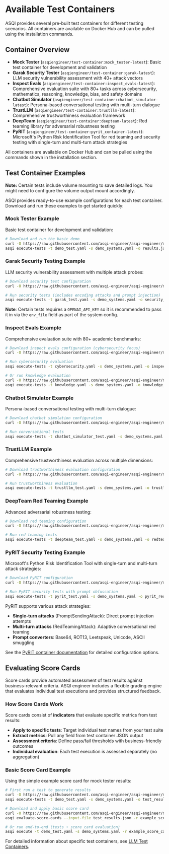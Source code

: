# Available Test Containers

ASQI provides several pre-built test containers for different testing scenarios. All containers are available on Docker Hub and can be pulled using the installation commands.

## Container Overview

- **Mock Tester** (`asqiengineer/test-container:mock_tester-latest`): Basic test container for development and validation
- **Garak Security Tester** (`asqiengineer/test-container:garak-latest`): LLM security vulnerability assessment with 40+ attack vectors  
- **Inspect Evals** (`asqiengineer/test-container:inspect_evals-latest`): Comprehensive evaluation suite with 80+ tasks across cybersecurity, mathematics, reasoning, knowledge, bias, and safety domains
- **Chatbot Simulator** (`asqiengineer/test-container:chatbot_simulator-latest`): Persona-based conversational testing with multi-turn dialogue
- **TrustLLM** (`asqiengineer/test-container:trustllm-latest`): Comprehensive trustworthiness evaluation framework
- **DeepTeam** (`asqiengineer/test-container:deepteam-latest`): Red teaming library for adversarial robustness testing
- **PyRIT** (`asqiengineer/test-container:pyrit_container-latest`): Microsoft's Python Risk Identification Tool for red teaming and security testing with single-turn and multi-turn attack strategies

All containers are available on Docker Hub and can be pulled using the commands shown in the installation section.

## Test Container Examples

**Note:** Certain tests include volume mounting to save detailed logs. You might need to configure the volume output mount accordingly.

ASQI provides ready-to-use example configurations for each test container. Download and run these examples to get started quickly:

### Mock Tester Example

Basic test container for development and validation:

```bash
# Download and run the basic demo
curl -O https://raw.githubusercontent.com/asqi-engineer/asqi-engineer/main/config/suites/demo_test.yaml
asqi execute-tests -t demo_test.yaml -s demo_systems.yaml -o results.json
```

### Garak Security Testing Example

LLM security vulnerability assessment with multiple attack probes:

```bash
# Download security test configuration
curl -O https://raw.githubusercontent.com/asqi-engineer/asqi-engineer/main/config/suites/garak_test.yaml

# Run security tests (includes encoding attacks and prompt injection)
asqi execute-tests -t garak_test.yaml -s demo_systems.yaml -o security_results.json
```

**Note**: Certain tests requires a `OPENAI_API_KEY` so it is recommended to pass it in via the `env_file` field as part of the system config.

### Inspect Evals Example

Comprehensive evaluation suite with 80+ academic benchmarks:

```bash
# Download inspect evals configuration (cybersecurity focus)
curl -O https://raw.githubusercontent.com/asqi-engineer/asqi-engineer/main/config/suites/inspect_evals/cybersecurity.yaml

# Run cybersecurity evaluation
asqi execute-tests -t cybersecurity.yaml -s demo_systems.yaml -o inspect_results.json

# Or run knowledge evaluation
curl -O https://raw.githubusercontent.com/asqi-engineer/asqi-engineer/main/config/suites/inspect_evals/knowledge.yaml
asqi execute-tests -t knowledge.yaml -s demo_systems.yaml -o knowledge_results.json
```

### Chatbot Simulator Example

Persona-based conversational testing with multi-turn dialogue:

```bash
# Download chatbot simulation configuration  
curl -O https://raw.githubusercontent.com/asqi-engineer/asqi-engineer/main/config/suites/chatbot_simulator_test.yaml

# Run conversational tests 
asqi execute-tests -t chatbot_simulator_test.yaml -s demo_systems.yaml -o chatbot_results.json
```

### TrustLLM Example

Comprehensive trustworthiness evaluation across multiple dimensions:

```bash
# Download trustworthiness evaluation configuration
curl -O https://raw.githubusercontent.com/asqi-engineer/asqi-engineer/main/config/suites/trustllm_test.yaml

# Run trustworthiness evaluation
asqi execute-tests -t trustllm_test.yaml -s demo_systems.yaml -o trustllm_results.json
```

### DeepTeam Red Teaming Example

Advanced adversarial robustness testing:

```bash
# Download red teaming configuration
curl -O https://raw.githubusercontent.com/asqi-engineer/asqi-engineer/main/config/suites/deepteam_test.yaml

# Run red teaming tests
asqi execute-tests -t deepteam_test.yaml -s demo_systems.yaml -o redteam_results.json
```

### PyRIT Security Testing Example

Microsoft's Python Risk Identification Tool with single-turn and multi-turn attack strategies:

```bash
# Download PyRIT configuration
curl -O https://raw.githubusercontent.com/asqi-engineer/asqi-engineer/main/config/suites/pyrit_test.yaml

# Run PyRIT security tests with prompt obfuscation
asqi execute-tests -t pyrit_test.yaml -s demo_systems.yaml -o pyrit_results.json
```

PyRIT supports various attack strategies:
- **Single-turn attacks** (PromptSendingAttack): Direct prompt injection attempts
- **Multi-turn attacks** (RedTeamingAttack): Adaptive conversational red teaming
- **Prompt converters**: Base64, ROT13, Leetspeak, Unicode, ASCII smuggling

See the [PyRIT container documentation](../test_containers/pyrit_container/README.md) for detailed configuration options.

## Evaluating Score Cards

Score cards provide automated assessment of test results against business-relevant criteria. ASQI engineer includes a flexible grading engine that evaluates individual test executions and provides structured feedback.

### How Score Cards Work

Score cards consist of **indicators** that evaluate specific metrics from test results:
- **Apply to specific tests**: Target individual test names from your test suite
- **Extract metrics**: Pull any field from test container JSON output
- **Assessment criteria**: Define pass/fail thresholds with business-friendly outcomes
- **Individual evaluation**: Each test execution is assessed separately (no aggregation)

### Basic Score Card Example

Using the simple example score card for mock tester results:

```bash
# First run a test to generate results
curl -O https://raw.githubusercontent.com/asqi-engineer/asqi-engineer/main/config/suites/demo_test.yaml
asqi execute-tests -t demo_test.yaml -s demo_systems.yaml -o test_results.json

# Download and apply basic score card
curl -O https://raw.githubusercontent.com/asqi-engineer/asqi-engineer/main/config/score_cards/example_score_card.yaml
asqi evaluate-score-cards --input-file test_results.json -r example_score_card.yaml -o results_with_grades.json

# Or run end-to-end (tests + score card evaluation)
asqi execute -t demo_test.yaml -s demo_systems.yaml -r example_score_card.yaml -o complete_results.json
```

For detailed information about specific test containers, see [LLM Test Containers](llm-test-containers.md).